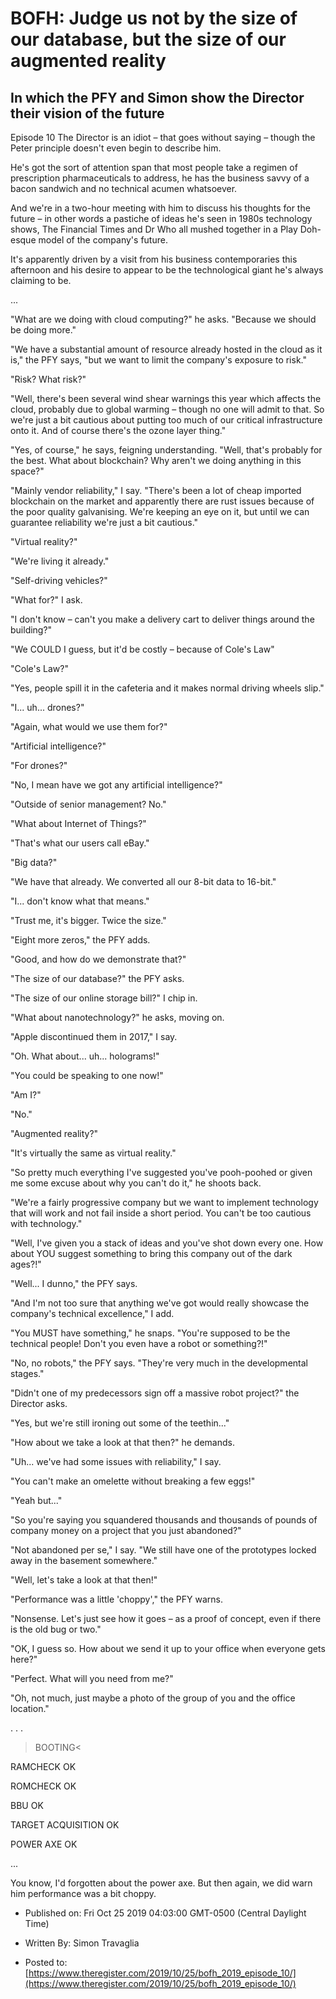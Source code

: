 # BOFH: Judge us not by the size of our database, but the size of our augmented reality

## In which the PFY and Simon show the Director their vision of the future

Episode 10  The Director is an idiot – that goes without saying – though the Peter principle doesn't even begin to describe him.

He's got the sort of attention span that most people take a regimen of prescription pharmaceuticals to address, he has the business savvy of a bacon sandwich and no technical acumen whatsoever.

And we're in a two-hour meeting with him to discuss his thoughts for the future – in other words a pastiche of ideas he's seen in 1980s technology shows, The Financial Times and Dr Who all mushed together in a Play Doh-esque model of the company's future.

It's apparently driven by a visit from his business contemporaries this afternoon and his desire to appear to be the technological giant he's always claiming to be.

...

"What are we doing with cloud computing?" he asks. "Because we should be doing more."

"We have a substantial amount of resource already hosted in the cloud as it is," the PFY says, "but we want to limit the company's exposure to risk."

"Risk? What risk?"

"Well, there's been several wind shear warnings this year which affects the cloud, probably due to global warming – though no one will admit to that. So we're just a bit cautious about putting too much of our critical infrastructure onto it. And of course there's the ozone layer thing."

"Yes, of course," he says, feigning understanding. "Well, that's probably for the best. What about blockchain? Why aren't we doing anything in this space?"

"Mainly vendor reliability," I say. "There's been a lot of cheap imported blockchain on the market and apparently there are rust issues because of the poor quality galvanising. We're keeping an eye on it, but until we can guarantee reliability we're just a bit cautious."

"Virtual reality?"

"We're living it already."

"Self-driving vehicles?"

"What for?" I ask.

"I don't know – can't you make a delivery cart to deliver things around the building?"

"We COULD I guess, but it'd be costly – because of Cole's Law"

"Cole's Law?"

"Yes, people spill it in the cafeteria and it makes normal driving wheels slip."

"I... uh... drones?"

"Again, what would we use them for?"

"Artificial intelligence?"

"For drones?"

"No, I mean have we got any artificial intelligence?"

"Outside of senior management? No."

"What about Internet of Things?"

"That's what our users call eBay."

"Big data?"

"We have that already. We converted all our 8-bit data to 16-bit."

"I... don't know what that means."

"Trust me, it's bigger. Twice the size."

"Eight more zeros," the PFY adds.

"Good, and how do we demonstrate that?"

"The size of our database?" the PFY asks.

"The size of our online storage bill?" I chip in.

"What about nanotechnology?" he asks, moving on.

"Apple discontinued them in 2017," I say.

"Oh. What about... uh... holograms!"

"You could be speaking to one now!"

"Am I?"

"No."

"Augmented reality?"

"It's virtually the same as virtual reality."

"So pretty much everything I've suggested you've pooh-poohed or given me some excuse about why you can't do it," he shoots back.

"We're a fairly progressive company but we want to implement technology that will work and not fail inside a short period. You can't be too cautious with technology."

"Well, I've given you a stack of ideas and you've shot down every one. How about YOU suggest something to bring this company out of the dark ages?!"

"Well... I dunno," the PFY says.

"And I'm not too sure that anything we've got would really showcase the company's technical excellence," I add.

"You MUST have something," he snaps. "You're supposed to be the technical people! Don't you even have a robot or something?!"

"No, no robots," the PFY says. "They're very much in the developmental stages."

"Didn't one of my predecessors sign off a massive robot project?" the Director asks.

"Yes, but we're still ironing out some of the teethin..."

"How about we take a look at that then?" he demands.

"Uh... we've had some issues with reliability," I say.

"You can't make an omelette without breaking a few eggs!"

"Yeah but..."

"So you're saying you squandered thousands and thousands of pounds of company money on a project that you just abandoned?"

"Not abandoned per se," I say. "We still have one of the prototypes locked away in the basement somewhere."

"Well, let's take a look at that then!"

"Performance was a little 'choppy'," the PFY warns.

"Nonsense. Let's just see how it goes – as a proof of concept, even if there is the old bug or two."

"OK, I guess so. How about we send it up to your office when everyone gets here?"

"Perfect. What will you need from me?"

"Oh, not much, just maybe a photo of the group of you and the office location."


  . . .



  >BOOTING<



  RAMCHECK OK



  ROMCHECK OK



  BBU OK



  TARGET ACQUISITION OK



  POWER AXE OK



  ...


You know, I'd forgotten about the power axe. But then again, we did warn him performance was a bit choppy.



- Published on: Fri Oct 25 2019 04:03:00 GMT-0500 (Central Daylight Time)

- Written By: Simon Travaglia

- Posted to: [https://www.theregister.com/2019/10/25/bofh_2019_episode_10/](https://www.theregister.com/2019/10/25/bofh_2019_episode_10/)